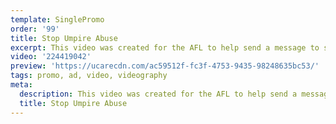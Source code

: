 ```yaml
---
template: SinglePromo
order: '99'
title: Stop Umpire Abuse
excerpt: This video was created for the AFL to help send a message to stop the umpire abuse. The video features messages from Dean Warren CEO of AFL QLD, Chris Fagan Brisbane Lions Coach and Gary Ablett from Gold Coast Suns.
video: '224419042'
preview: 'https://ucarecdn.com/ac59512f-fc3f-4753-9435-98248635bc53/'
tags: promo, ad, video, videography
meta:
  description: This video was created for the AFL to help send a message to stop the umpire abuse. The video features messages from Dean Warren CEO of AFL QLD, Chris Fagan Brisbane Lions Coach and Gary Ablett from Gold Coast Suns.
  title: Stop Umpire Abuse
---
```

